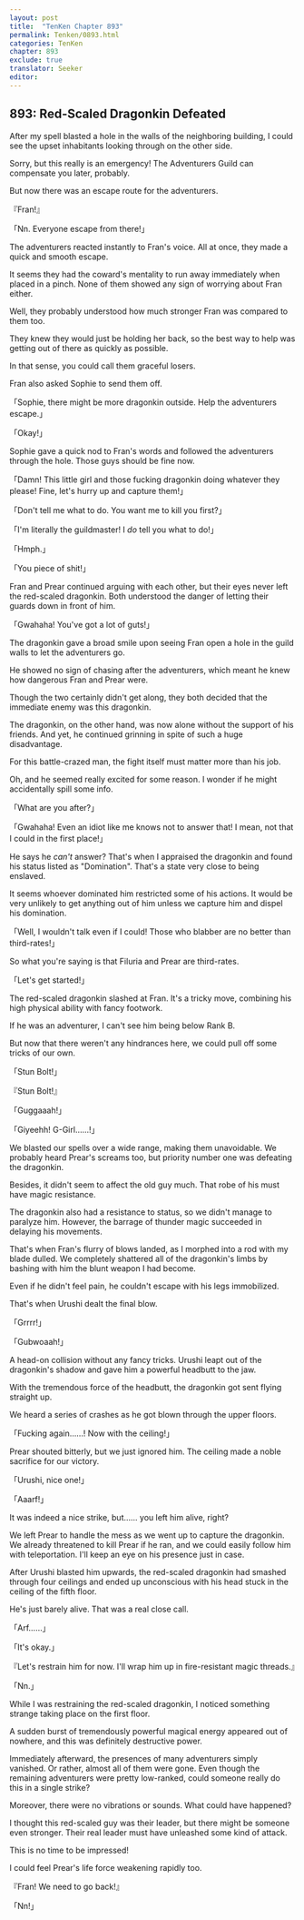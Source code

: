 ```yaml
---
layout: post
title:  "TenKen Chapter 893"
permalink: Tenken/0893.html
categories: TenKen
chapter: 893
exclude: true
translator: Seeker
editor: 
---
```

<h2>893: Red-Scaled Dragonkin Defeated</h2>

 After my spell blasted a hole in the walls of the neighboring building, I could see the upset inhabitants looking through on the other side.

 Sorry, but this really is an emergency! The Adventurers Guild can compensate you later, probably.

 But now there was an escape route for the adventurers.

『Fran!』

「Nn. Everyone escape from there!」

 The adventurers reacted instantly to Fran's voice. All at once, they made a quick and smooth escape.

 It seems they had the coward's mentality to run away immediately when placed in a pinch. None of them showed any sign of worrying about Fran either.

 Well, they probably understood how much stronger Fran was compared to them too.

 They knew they would just be holding her back, so the best way to help was getting out of there as quickly as possible.

 In that sense, you could call them graceful losers.

 Fran also asked Sophie to send them off.

「Sophie, there might be more dragonkin outside. Help the adventurers escape.」

「Okay!」

 Sophie gave a quick nod to Fran's words and followed the adventurers through the hole. Those guys should be fine now.

「Damn! This little girl and those fucking dragonkin doing whatever they please! Fine, let's hurry up and capture them!」

「Don't tell me what to do. You want me to kill you first?」

「I'm literally the guildmaster! I *do* tell you what to do!」

「Hmph.」

「You piece of shit!」

 Fran and Prear continued arguing with each other, but their eyes never left the red-scaled dragonkin. Both understood the danger of letting their guards down in front of him.

「Gwahaha! You've got a lot of guts!」

 The dragonkin gave a broad smile upon seeing Fran open a hole in the guild walls to let the adventurers go.

 He showed no sign of chasing after the adventurers, which meant he knew how dangerous Fran and Prear were.

 Though the two certainly didn't get along, they both decided that the immediate enemy was this dragonkin.

 The dragonkin, on the other hand, was now alone without the support of his friends. And yet, he continued grinning in spite of such a huge disadvantage.

 For this battle-crazed man, the fight itself must matter more than his job.

 Oh, and he seemed really excited for some reason. I wonder if he might accidentally spill some info.

「What are you after?」

「Gwahaha! Even an idiot like me knows not to answer that! I mean, not that I could in the first place!」

 He says he *can't* answer? That's when I appraised the dragonkin and found his status listed as "Domination". That's a state very close to being enslaved.

 It seems whoever dominated him restricted some of his actions. It would be very unlikely to get anything out of him unless we capture him and dispel his domination.

「Well, I wouldn't talk even if I could! Those who blabber are no better than third-rates!」

 So what you're saying is that Filuria and Prear are third-rates.

「Let's get started!」

 The red-scaled dragonkin slashed at Fran. It's a tricky move, combining his high physical ability with fancy footwork.

 If he was an adventurer, I can't see him being below Rank B.

 But now that there weren't any hindrances here, we could pull off some tricks of our own.

「Stun Bolt!」

『Stun Bolt!』

「Guggaaah!」

「Giyeehh! G-Girl……!」

 We blasted our spells over a wide range, making them unavoidable. We probably heard Prear's screams too, but priority number one was defeating the dragonkin.

 Besides, it didn't seem to affect the old guy much. That robe of his must have magic resistance.

 The dragonkin also had a resistance to status, so we didn't manage to paralyze him. However, the barrage of thunder magic succeeded in delaying his movements.

 That's when Fran's flurry of blows landed, as I morphed into a rod with my blade dulled. We completely shattered all of the dragonkin's limbs by bashing with him the blunt weapon I had become.

 Even if he didn't feel pain, he couldn't escape with his legs immobilized.

 That's when Urushi dealt the final blow.

「Grrrr!」

「Gubwoaah!」

 A head-on collision without any fancy tricks. Urushi leapt out of the dragonkin's shadow and gave him a powerful headbutt to the jaw.

 With the tremendous force of the headbutt, the dragonkin got sent flying straight up.

 We heard a series of crashes as he got blown through the upper floors.

「Fucking again……! Now with the ceiling!」

 Prear shouted bitterly, but we just ignored him. The ceiling made a noble sacrifice for our victory.

「Urushi, nice one!」

「Aaarf!」

 It was indeed a nice strike, but…… you left him alive, right?

 We left Prear to handle the mess as we went up to capture the dragonkin. We already threatened to kill Prear if he ran, and we could easily follow him with teleportation. I'll keep an eye on his presence just in case.

 After Urushi blasted him upwards, the red-scaled dragonkin had smashed through four ceilings and ended up unconscious with his head stuck in the ceiling of the fifth floor.

 He's just barely alive. That was a real close call.

「Arf……」

「It's okay.」

『Let's restrain him for now. I'll wrap him up in fire-resistant magic threads.』

「Nn.」

 While I was restraining the red-scaled dragonkin, I noticed something strange taking place on the first floor.

 A sudden burst of tremendously powerful magical energy appeared out of nowhere, and this was definitely destructive power.

 Immediately afterward, the presences of many adventurers simply vanished. Or rather, almost all of them were gone. Even though the remaining adventurers were pretty low-ranked, could someone really do this in a single strike?

 Moreover, there were no vibrations or sounds. What could have happened?

 I thought this red-scaled guy was their leader, but there might be someone even stronger. Their real leader must have unleashed some kind of attack.

 This is no time to be impressed! 

 I could feel Prear's life force weakening rapidly too.

『Fran! We need to go back!』

「Nn!」



